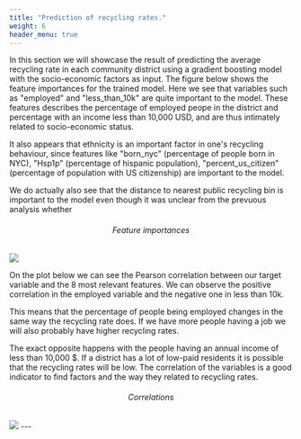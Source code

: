 ```yaml
---
title: "Prediction of recycling rates."
weight: 6
header_menu: true
---
```


In this section we will showcase the result of predicting the average recycling rate in each community district using a gradient boosting model with the socio-economic factors as input. The figure below shows the feature importances for the trained model. Here we see that variables such as "employed" and "less_than_10k" are quite important to the model. These features describes the percentage of employed peope in the district and percentage with an income less than 10,000 USD, and are thus intimately related to socio-economic status. 

It also appears that ethnicity is an important factor in one's recycling behaviour, since features like "born_nyc" (percentage of people born in NYC), "Hsp1p" (percentage of hispanic population), "percent_us_citizen" (percentage of population with US citizenship) are important to the model. 

We do actually also see that the distance to nearest public recycling bin is important to the model even though it was unclear from the prevuous analysis whether 


<h6 style="text-align:center;">Feature importances</h6>
<img src = "https://jonasvj.github.io/socialdata22-website/images/feature_importance.png">

On the plot below we can see the Pearson correlation between our target variable and the 8 most relevant features. 
We can observe the positive correlation in the employed variable and the negative one in less than 10k.

This means that the percentage of people being employed changes in the same way the recycling rate does. If we have more 
people having a job we will also probably have higher recycling rates. 

The exact opposite happens with the people having 
an annual income of less than 10,000 $. If a district has a lot of low-paid residents it is possible that the recycling 
rates will be low. The correlation of the variables is a good indicator to find factors and the way they related to 
recycling rates.

<h6 style="text-align:center;">Correlations</h6>
<img src = "https://jonasvj.github.io/socialdata22-website/images/correlation.png">
---